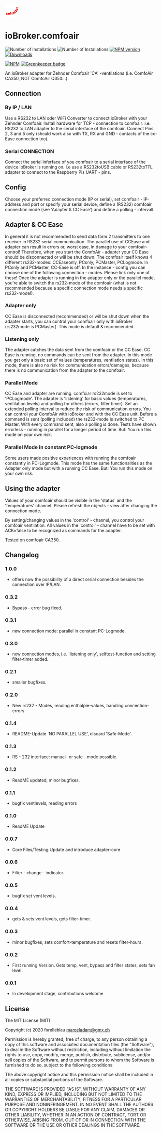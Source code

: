 ![Logo](admin/comfoair.png)

# ioBroker.comfoair

![Number of Installations](http://iobroker.live/badges/comfoair-installed.svg) ![Number of Installations](http://iobroker.live/badges/comfoair-stable.svg) [![NPM version](http://img.shields.io/npm/v/iobroker.comfoair.svg)](https://www.npmjs.com/package/iobroker.comfoair)
[![Downloads](https://img.shields.io/npm/dm/iobroker.comfoair.svg)](https://www.npmjs.com/package/iobroker.comfoair)

[![NPM](https://nodei.co/npm/iobroker.comfoair.png?downloads=true)](https://nodei.co/npm/iobroker.comfoair/) [![Greenkeeper badge](https://badges.greenkeeper.io/iobroker-community-adapters/ioBroker.comfoair.svg)](https://greenkeeper.io/)

An ioBroker adapter for Zehnder Comfoair  'CA' -ventilations (i.e. ComfoAir CA350, NOT ComfoAir Q350...).

## Connection

### By IP / LAN

Use a RS232 to LAN oder WiFi Converter to connect ioBroker with your Zehnder Comfoair.
Install hardware for TCP - connection to comfoair: i.e. RS232 to LAN adapter to the serial interface of the comfoair. Connect Pins 2, 3 and 5 only (should work also with TX, RX and GND - contacts of the cc-Ease connection too).

### Serial CONNECTION

Connect the serial inferface of you comfoair to a serial interface of the device ioBroker is running on. I.e use a RS232toUSB cable or RS232toTTL adapter to connect to the Raspberry Pis UART - pins.

## Config

Choose your preferred connection mode (IP or serial), set comfoair - IP-address and port or specify your serial device, define a (RS232) comfoair connection mode (see 'Adapter & CC Ease') and define a polling - intervall.

## Adapter & CC Ease

In general it is not recommended to send data form 2 transmitters to one receiver in RS232 serial communication. The parallel use of CCEase and adapter can result in errors or, worst case, in damage to your comfoair-control! Therefore, when you start the ComfoAir - adapter your CC Ease should be disconnected or will be shut down.
The comfoair itself knows 4 different rs232-modes: CCEaseonly, PConly, PCMaster, PCLogmode. In PConly and PCMaster, CC-Ease is off.
In the instance - config you can choose one of the following connection - modes. Please tick only one of these! Once the adapter is running in the adapter only or the parallel mode, you're able to switch the rs232-mode of the comfoair (what is not recommended because a specific connection mode needs a specific rs232-mode!).

### Adapter only

CC Ease is disconnected (recommended) or will be shut down when the adapter starts, you can control your comfoair only with ioBroker (rs232mode is PCMaster). This mode is
 default & recommended.

### Listening only

The adapter catches the data sent from the comfoair or the CC Ease. CC Ease is running, no commands can be sent from the adapter. In this mode you get only a basic set of values (temperatures, ventilation states). In this mode, there is also no risk for communication errors/damages, because there is no communication from the adapter to the comfoair.

### Parallel Mode

CC Ease and adapter are running. comfoiar rs232mode is set to 'PCLogmode'. The adapter is 'listening' for basic values (temperatures, ventilation levels) and polling for others (errors, filter timer). Set an extended polling interval to reduce the risk of communication errors. You can control your ComfoAir with ioBroker and with the CC Ease unit. Before a command is sent (polling included) the rs232-mode is switched to PC Master. With every command sent, also a polling is done. Tests have shown errorless - running in parallel for a longer period of time. But: You run this mode on your own risk.

### Parallel Mode in constant PC-logmode

Some users made positive experiences with running the comfoair constantly in PC-Logmode. This mode has the same functionalities as the Adapter only mode but with a running CC Ease. But: You run this mode on your own risk.

## Using the adapter

Values of your comfoair should be visible in the 'status' and the 'temperatures' channel. Please refresh the objects - view after changing the connection mode.

By setting/changing values in the 'control' - channel, you control your comfoair ventilation. All values in the 'control' - channel have to be set with ACK=false to be recognized as commands for the adapter.

Tested on comfoair CA350.

## Changelog

### 1.0.0

-   offers now the possibility of a direct serial connection besides the connection over IP/LAN.

### 0.3.2

-   Bypass - error bug fixed.

### 0.3.1

-   new connection mode: parallel in constant PC-Logmode.

### 0.3.0

-   new connection modes, i.e. 'listening only', selftest-function and setting filter-timer added.

### 0.2.1

-   smaller bugfixes.

### 0.2.0

-   New rs232 - Modes, reading enthalpie-values, handling connection-errors.

### 0.1.4

-   README-Update 'NO PARALLEL USE', discard 'Safe-Mode'.

### 0.1.3

-   RS - 232 interface: manual- or safe - mode possible.

### 0.1.2

-   ReadME updated, minor bugfixes.

### 0.1.1

-   bugfix ventlevels, reading errors

### 0.1.0

-   ReadME Update

### 0.0.7

-   Core Files/Testing Update and introduce adapter-core

### 0.0.6

-   Filter - change - indicator.

### 0.0.5

-   bugfix set vent levels.

### 0.0.4

-   gets & sets vent levels, gets filter-timer.

### 0.0.3

-   minor bugfixes, sets comfort-temperature and resets filter-hours.

### 0.0.2

-   First running Version. Gets temp, vent, bypass and filter states, sets fan level.

### 0.0.1

-   In development stage, contributions welcome

## License

The MIT License (MIT)

Copyright (c) 2020 forelleblau marceladam@gmx.ch

Permission is hereby granted, free of charge, to any person obtaining a copy
of this software and associated documentation files (the "Software"), to deal
in the Software without restriction, including without limitation the rights
to use, copy, modify, merge, publish, distribute, sublicense, and/or sell
copies of the Software, and to permit persons to whom the Software is
furnished to do so, subject to the following conditions:

The above copyright notice and this permission notice shall be included in
all copies or substantial portions of the Software.

THE SOFTWARE IS PROVIDED "AS IS", WITHOUT WARRANTY OF ANY KIND, EXPRESS OR
IMPLIED, INCLUDING BUT NOT LIMITED TO THE WARRANTIES OF MERCHANTABILITY,
FITNESS FOR A PARTICULAR PURPOSE AND NONINFRINGEMENT. IN NO EVENT SHALL THE
AUTHORS OR COPYRIGHT HOLDERS BE LIABLE FOR ANY CLAIM, DAMAGES OR OTHER
LIABILITY, WHETHER IN AN ACTION OF CONTRACT, TORT OR OTHERWISE, ARISING FROM,
OUT OF OR IN CONNECTION WITH THE SOFTWARE OR THE USE OR OTHER DEALINGS IN
THE SOFTWARE.
